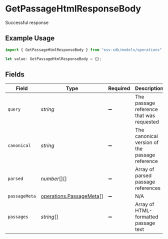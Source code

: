 # GetPassageHtmlResponseBody

Successful response

## Example Usage

```typescript
import { GetPassageHtmlResponseBody } from "esv-sdk/models/operations";

let value: GetPassageHtmlResponseBody = {};
```

## Fields

| Field                                                              | Type                                                               | Required                                                           | Description                                                        |
| ------------------------------------------------------------------ | ------------------------------------------------------------------ | ------------------------------------------------------------------ | ------------------------------------------------------------------ |
| `query`                                                            | *string*                                                           | :heavy_minus_sign:                                                 | The passage reference that was requested                           |
| `canonical`                                                        | *string*                                                           | :heavy_minus_sign:                                                 | The canonical version of the passage reference                     |
| `parsed`                                                           | *number*[][]                                                       | :heavy_minus_sign:                                                 | Array of parsed passage references                                 |
| `passageMeta`                                                      | [operations.PassageMeta](../../models/operations/passagemeta.md)[] | :heavy_minus_sign:                                                 | N/A                                                                |
| `passages`                                                         | *string*[]                                                         | :heavy_minus_sign:                                                 | Array of HTML-formatted passage text                               |